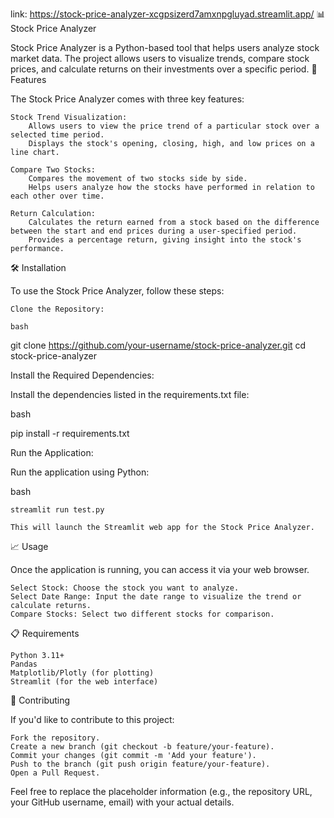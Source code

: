link: https://stock-price-analyzer-xcgpsizerd7amxnpgluyad.streamlit.app/
📊 Stock Price Analyzer

Stock Price Analyzer is a Python-based tool that helps users analyze stock market data. The project allows users to visualize trends, compare stock prices, and calculate returns on their investments over a specific period.
🚀 Features

The Stock Price Analyzer comes with three key features:

    Stock Trend Visualization:
        Allows users to view the price trend of a particular stock over a selected time period.
        Displays the stock's opening, closing, high, and low prices on a line chart.

    Compare Two Stocks:
        Compares the movement of two stocks side by side.
        Helps users analyze how the stocks have performed in relation to each other over time.

    Return Calculation:
        Calculates the return earned from a stock based on the difference between the start and end prices during a user-specified period.
        Provides a percentage return, giving insight into the stock's performance.

🛠️ Installation

To use the Stock Price Analyzer, follow these steps:

    Clone the Repository:

    bash

git clone https://github.com/your-username/stock-price-analyzer.git
cd stock-price-analyzer

Install the Required Dependencies:

Install the dependencies listed in the requirements.txt file:

bash

pip install -r requirements.txt

Run the Application:

Run the application using Python:

bash

    streamlit run test.py

    This will launch the Streamlit web app for the Stock Price Analyzer.

📈 Usage

Once the application is running, you can access it via your web browser.

    Select Stock: Choose the stock you want to analyze.
    Select Date Range: Input the date range to visualize the trend or calculate returns.
    Compare Stocks: Select two different stocks for comparison.

📋 Requirements

    Python 3.11+
    Pandas
    Matplotlib/Plotly (for plotting)
    Streamlit (for the web interface)

🔧 Contributing

If you'd like to contribute to this project:

    Fork the repository.
    Create a new branch (git checkout -b feature/your-feature).
    Commit your changes (git commit -m 'Add your feature').
    Push to the branch (git push origin feature/your-feature).
    Open a Pull Request.

Feel free to replace the placeholder information (e.g., the repository URL, your GitHub username, email) with your actual details.
